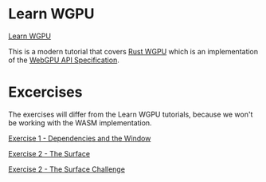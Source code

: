 # Learn WGPU
[Learn WGPU](https://sotrh.github.io/learn-wgpu/)

This is a modern tutorial that covers [Rust WGPU](https://github.com/gfx-rs/wgpu) which is an implementation of the [WebGPU API Specification](https://github.com/gfx-rs/wgpu). 

# Excercises
The exercises will differ from the Learn WGPU tutorials, because we won't be working with the WASM implementation.

[Exercise 1 - Dependencies and the Window](./ex1_dependencies_and_the_window/README.md)

[Exercise 2 - The Surface](./ex2_the_surface/README.md)

[Exercise 2 - The Surface Challenge](./ex2_the_surface_challenge/README.md)